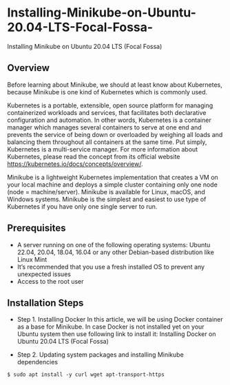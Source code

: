 # Installing-Minikube-on-Ubuntu-20.04-LTS-Focal-Fossa-
Installing Minikube on Ubuntu 20.04 LTS (Focal Fossa)

## Overview

Before learning about Minikube, we should at least know about Kubernetes, because Minikube is one kind of Kubernetes which is commonly used.

Kubernetes is a portable, extensible, open source platform for managing containerized workloads and services, that facilitates both declarative configuration and automation. In other words, Kubernetes is a container manager which manages several containers to serve at one end and prevents the service of being down or overloaded by weighing all loads and balancing them throughout all containers at the same time. Put simply, Kubernetes is a multi-service manager. For more information about Kubernetes, please read the concept from its official website https://kubernetes.io/docs/concepts/overview/.

Minikube is a lightweight Kubernetes implementation that creates a VM on your local machine and deploys a simple cluster containing only one node (node = machine/server). Minikube is available for Linux, macOS, and Windows systems. Minikube is the simplest and easiest to use type of Kubernetes if you have only one single server to run.
## Prerequisites
* A server running on one of the following operating systems: Ubuntu 22.04, 20.04, 18.04, 16.04 or any other Debian-based distribution like Linux Mint
* It’s recommended that you use a fresh installed OS to prevent any unexpected issues
* Access to the root user
## Installation Steps
* Step 1. Installing Docker
In this article, we will be using Docker container as a base for Minikube. In case Docker is not installed yet on your Ubuntu system then use following link to install it: Installing Docker on Ubuntu 20.04 LTS (Focal Fossa)

* Step 2. Updating system packages and installing Minikube dependencies

``` $ sudo apt update & sudo apt upgrade
$ sudo apt install -y curl wget apt-transport-https
```
